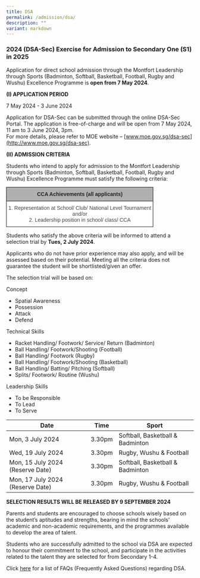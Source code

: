 ```yaml
---
title: DSA
permalink: /admission/dsa/
description: ""
variant: markdown
---
```

### 2024 (DSA-Sec) Exercise for Admission to Secondary One (S1) in 2025

Application for direct school admission through the Montfort Leadership through Sports (Badminton, Softball, Basketball, Football, Rugby and Wushu) Excellence Programme is&nbsp;**open from 7 May 2024**.


**(I) APPLICATION PERIOD**&nbsp; &nbsp;

7 May 2024 - 3 June 2024

Application for DSA-Sec can be submitted through the online DSA-Sec Portal. The application is free-of-charge and will be open from 7 May 2024, 11 am to 3 June 2024, 3pm. &nbsp;  
For more details, please refer to MOE website –&nbsp;[www.moe.gov.sg/dsa-sec](http://www.moe.gov.sg/dsa-sec).&nbsp;


**(II) ADMISSION CRITERIA**&nbsp;

 
Students who intend to apply for admission to the Montfort Leadership through Sports (Badminton, Softball, Basketball, Football, Rugby and Wushu) Excellence Programme must satisfy the following criteria:

<style type="text/css">
.tg  {border-collapse:collapse;border-spacing:0;margin:0px auto;}
.tg td{border-color:black;border-style:solid;border-width:1px;font-family:Arial, sans-serif;font-size:14px;
  overflow:hidden;padding:10px 5px;word-break:normal;}
.tg th{border-color:black;border-style:solid;border-width:1px;font-family:Arial, sans-serif;font-size:14px;
  font-weight:normal;overflow:hidden;padding:10px 5px;word-break:normal;}
.tg .tg-sxkx{background-color:#FFF;color:#454545;text-align:center;vertical-align:top}
.tg .tg-dwlh{background-color:#B0B0B0;color:#222;font-weight:bold;text-align:center;vertical-align:middle}
</style>
<table class="tg">
<tbody>
  <tr>
    <td class="tg-dwlh"><span style="color:#222;background-color:#B0B0B0">CCA Achievements (all applicants)</span></td>
  </tr>
  <tr>
    <td class="tg-sxkx"><span style="color:#454545;background-color:#FFF">1. Representation at School/ Club/ National Level Tournament</span><br><span style="color:#454545;background-color:#FFF">and/or</span><br><span style="color:#454545;background-color:#FFF">2. Leadership position in school/ class/ CCA </span></td>
  </tr>
</tbody>
</table>


Students who satisfy the above criteria will be informed to attend a selection trial by&nbsp;**Tues, 2 July 2024**.&nbsp;

Applicants who do not have prior experience may also apply, and will be assessed based on their potential. Meeting all the criteria does not guarantee the student will be shortlisted/given an offer.

The selection trial will be based on:

Concept

* Spatial Awareness
* Possession
* Attack
* Defend  

  

Technical Skills

* Racket Handling/ Footwork/ Service/ Return (Badminton)
* Ball Handling/ Footwork/Shooting (Football)  
* Ball Handling/ Footwork (Rugby)
* Ball Handling/ Footwork/Shooting (Basketball) 
* Ball Handling/ Batting/ Pitching (Softball)
* Splits/ Footwork/ Routine (Wushu)

Leadership Skills

* To be Responsible
* To Lead
* To Serve



| Date | Time | Sport |
| -------- | -------- | -------- |
| Mon, 3 July 2024     | 3.30pm     | Softball, Basketball &amp; Badminton
| Wed, 19 July 2024 | 3.30pm | Rugby, Wushu &amp; Football |
| Mon, 15 July 2024 (Reserve Date)    | 3.30pm     | Softball, Basketball &amp; Badminton
| Mon, 17 July 2024 (Reserve Date)    | 3.30pm     | Rugby, Wushu &amp; Football



**SELECTION RESULTS WILL BE RELEASED BY 9 SEPTEMBER 2024**

Parents and students are encouraged to choose schools wisely based on the student’s aptitudes and strengths, bearing in mind the schools’ academic and non-academic requirements, and the programmes available to develop the area of talent.

Students who are successfully admitted to the school via DSA are expected to honour their commitment to the school, and participate in the activities related to the talent they are selected for from Secondary 1-4.

Click&nbsp;[here](https://drive.google.com/file/d/1PrWUj1VT6iPXu8dq_X_zO6kyQg091MJu/view)&nbsp;for a list of FAQs (Frequently Asked Questions) regarding DSA.